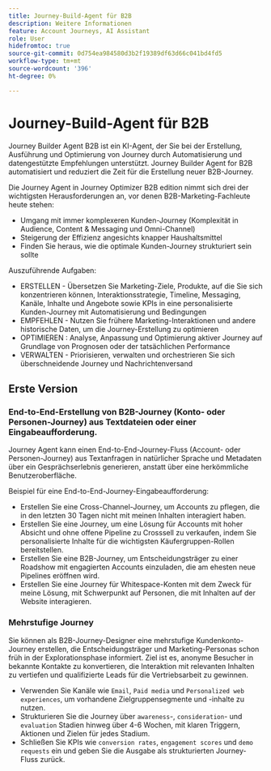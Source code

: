```yaml
---
title: Journey-Build-Agent für B2B
description: Weitere Informationen
feature: Account Journeys, AI Assistant
role: User
hidefromtoc: true
source-git-commit: 0d754ea984580d3b2f19389df63d66c041bd4fd5
workflow-type: tm+mt
source-wordcount: '396'
ht-degree: 0%

---
```


# Journey-Build-Agent für B2B

Journey Builder Agent B2B ist ein KI-Agent, der Sie bei der Erstellung, Ausführung und Optimierung von Journey durch Automatisierung und datengestützte Empfehlungen unterstützt. Journey Builder Agent for B2B automatisiert und reduziert die Zeit für die Erstellung neuer B2B-Journey.

Die Journey Agent in Journey Optimizer B2B edition nimmt sich drei der wichtigsten Herausforderungen an, vor denen B2B-Marketing-Fachleute heute stehen:

* Umgang mit immer komplexeren Kunden-Journey (Komplexität in Audience, Content &amp; Messaging und Omni-Channel)
* Steigerung der Effizienz angesichts knapper Haushaltsmittel
* Finden Sie heraus, wie die optimale Kunden-Journey strukturiert sein sollte

Auszuführende Aufgaben:

* ERSTELLEN - Übersetzen Sie Marketing-Ziele, Produkte, auf die Sie sich konzentrieren können, Interaktionsstrategie, Timeline, Messaging, Kanäle, Inhalte und Angebote sowie KPIs in eine personalisierte Kunden-Journey mit Automatisierung und Bedingungen
* EMPFEHLEN - Nutzen Sie frühere Marketing-Interaktionen und andere historische Daten, um die Journey-Erstellung zu optimieren
* OPTIMIEREN : Analyse, Anpassung und Optimierung aktiver Journey auf Grundlage von Prognosen oder der tatsächlichen Performance
* VERWALTEN - Priorisieren, verwalten und orchestrieren Sie sich überschneidende Journey und Nachrichtenversand

## Erste Version

### End-to-End-Erstellung von B2B-Journey (Konto- oder Personen-Journey) aus Textdateien oder einer Eingabeaufforderung.

Journey Agent kann einen End-to-End-Journey-Fluss (Account- oder Personen-Journey) aus Textanfragen in natürlicher Sprache und Metadaten über ein Gesprächserlebnis generieren, anstatt über eine herkömmliche Benutzeroberfläche.

Beispiel für eine End-to-End-Journey-Eingabeaufforderung:

* Erstellen Sie eine Cross-Channel-Journey, um Accounts zu pflegen, die in den letzten 30 Tagen nicht mit meinen Inhalten interagiert haben.
* Erstellen Sie eine Journey, um eine Lösung für Accounts mit hoher Absicht und ohne offene Pipeline zu Crosssell zu verkaufen, indem Sie personalisierte Inhalte für die wichtigsten Käufergruppen-Rollen bereitstellen.
* Erstellen Sie eine B2B-Journey, um Entscheidungsträger zu einer Roadshow mit engagierten Accounts einzuladen, die am ehesten neue Pipelines eröffnen wird.
* Erstellen Sie eine Journey für Whitespace-Konten mit dem Zweck für meine Lösung, mit Schwerpunkt auf Personen, die mit Inhalten auf der Website interagieren.

### Mehrstufige Journey

Sie können als B2B-Journey-Designer eine mehrstufige Kundenkonto-Journey erstellen, die Entscheidungsträger und Marketing-Personas schon früh in der Explorationsphase informiert.
Ziel ist es, anonyme Besucher in bekannte Kontakte zu konvertieren, die Interaktion mit relevanten Inhalten zu vertiefen und qualifizierte Leads für die Vertriebsarbeit zu gewinnen.

* Verwenden Sie Kanäle wie `Email`, `Paid media` und `Personalized web experiences`, um vorhandene Zielgruppensegmente und -inhalte zu nutzen.
* Strukturieren Sie die Journey über `awareness`-, `consideration`- und `evaluation` Stadien hinweg über 4-6 Wochen, mit klaren Triggern, Aktionen und Zielen für jedes Stadium.
* Schließen Sie KPIs wie `conversion rates`, `engagement scores` und `demo requests` ein und geben Sie die Ausgabe als strukturierten Journey-Fluss zurück.

